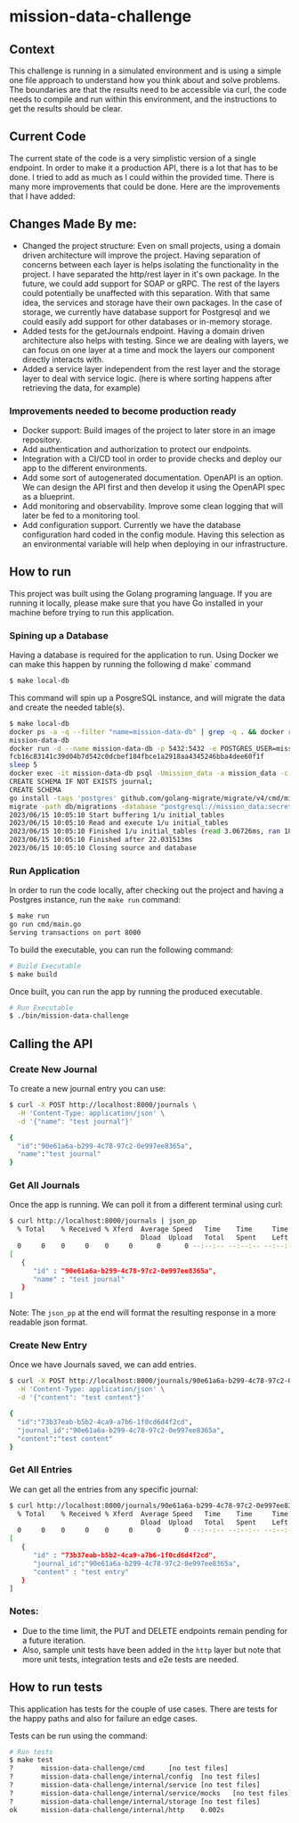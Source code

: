 # mission-data-challenge

## Context
This challenge is running in a simulated environment and is using a simple one file approach to understand how you think about and solve problems. The boundaries are that the results need to be accessible via curl, the code needs to compile and run within this environment, and the instructions to get the results should be clear.

## Current Code
The current state of the code is a very simplistic version of a single endpoint. In order to make it a production API, there is a lot that has to be done. I tried to add as much as I could within the provided time. There is many more improvements that could be done. Here are the improvements that I have added:

## Changes Made By me:
- Changed the project structure: Even on small projects, using a domain driven architecture will improve the project. Having separation of concerns between each layer is helps isolating the functionality in the project. I have separated the http/rest layer in it's own package. In the future, we could add support for SOAP or gRPC. The rest of the layers could potentially be unaffected with this separation. With that same idea, the services and storage have their own packages. In the case of storage, we currently have database support for Postgresql and we could easily add support for other databases or in-memory storage.
- Added tests for the getJournals endpoint. Having a domain driven architecture also helps with testing. Since we are dealing with layers, we can focus on one layer at a time and mock the layers our component directly interacts with.
- Added a service layer independent from the rest layer and the storage layer to deal with service logic. (here is where sorting happens after retrieving the data, for example)

### Improvements needed to become production ready
- Docker support: Build images of the project to later store in an image repository.
- Add authentication and authorization to protect our endpoints.
- Integration with a CI/CD tool in order to provide checks and deploy our app to the different environments.
- Add some sort of autogenerated documentation. OpenAPI is an option. We can design the API first and then develop it using the OpenAPI spec as a blueprint.
- Add monitoring and observability. Improve some clean logging that will later be fed to a monitoring tool.
- Add configuration support. Currently we have the database configuration hard coded in the config module. Having this selection as an environmental variable will help when deploying in our infrastructure.

## How to run
This project was built using the Golang programing language. If you are running it locally, please make sure that you have Go installed in your machine before trying to run this application.

### Spining up a Database
Having a database is required for the application to run. Using Docker we can make this happen by running the following  d
make` command

```bash
$ make local-db
```

This command will spin up a PosgreSQL instance, and will migrate the data and create the needed table(s).

```bash
$ make local-db
docker ps -a -q --filter "name=mission-data-db" | grep -q . && docker rm -f mission-data-db || echo Awesome!! No DB present.
mission-data-db
docker run -d --name mission-data-db -p 5432:5432 -e POSTGRES_USER=mission_data -e POSTGRES_PASSWORD=secret postgres:14.1-alpine
fcb16c83141c39d04b7d542c0dcbef184fbce1a2918aa4345246bba4dee60f1f
sleep 5
docker exec -it mission-data-db psql -Umission_data -a mission_data -c 'CREATE SCHEMA IF NOT EXISTS journal;'
CREATE SCHEMA IF NOT EXISTS journal;
CREATE SCHEMA
go install -tags 'postgres' github.com/golang-migrate/migrate/v4/cmd/migrate@latest
migrate -path db/migrations -database "postgresql://mission_data:secret@localhost:5432/mission_data?sslmode=disable&search_path=journal" -verbose up
2023/06/15 10:05:10 Start buffering 1/u initial_tables
2023/06/15 10:05:10 Read and execute 1/u initial_tables
2023/06/15 10:05:10 Finished 1/u initial_tables (read 3.06726ms, ran 18.289712ms)
2023/06/15 10:05:10 Finished after 22.031513ms
2023/06/15 10:05:10 Closing source and database
```

### Run Application
In order to run the code locally, after checking out the project and having a Postgres instance, run the `make run` command:
```bash
$ make run
go run cmd/main.go
Serving transactions on port 8000
```

To build the executable, you can run the following command:
```bash 
# Build Executable
$ make build
```

Once built, you can run the app by running the produced executable.
```bash
# Run Executable
$ ./bin/mission-data-challenge
```

## Calling the API

### Create New Journal
To create a new journal entry you can  use:
```bash
$ curl -X POST http://localhost:8000/journals \
  -H 'Content-Type: application/json' \
  -d '{"name": "test journal"}'

{
  "id":"90e61a6a-b299-4c78-97c2-0e997ee8365a",
  "name":"test journal"
}
```

### Get All Journals
Once the app is running. We can poll it from a different terminal using curl:
```bash
$ curl http://localhost:8000/journals | json_pp
  % Total    % Received % Xferd  Average Speed   Time    Time     Time  Current
                                 Dload  Upload   Total   Spent    Left  Speed
  0     0    0     0    0     0      0      0 --:--:-- --:--:-- --:--:--    100   142  100   142    0     0   117k      0 --:--:-- --:--:-- --:--:--  138k
[
   {
      "id" : "90e61a6a-b299-4c78-97c2-0e997ee8365a",
      "name" : "test journal"
   }
]
```
Note: The `json_pp` at the end will format the resulting response in a more readable json format.

### Create New Entry
Once we have Journals saved, we can add entries.
```bash
$ curl -X POST http://localhost:8000/journals/90e61a6a-b299-4c78-97c2-0e997ee8365a/entries \
  -H 'Content-Type: application/json' \
  -d '{"content": "test content"}'

{
  "id":"73b37eab-b5b2-4ca9-a7b6-1f0cd6d4f2cd", 
  "journal_id":"90e61a6a-b299-4c78-97c2-0e997ee8365a",
  "content":"test content"
}
```

### Get All Entries
We can get all the entries from any specific journal:
```bash
$ curl http://localhost:8000/journals/90e61a6a-b299-4c78-97c2-0e997ee8365a/entries | json_pp
  % Total    % Received % Xferd  Average Speed   Time    Time     Time  Current
                                 Dload  Upload   Total   Spent    Left  Speed
  0     0    0     0    0     0      0      0 --:--:-- --:--:-- --:--:--    100   142  100   142    0     0   117k      0 --:--:-- --:--:-- --:--:--  138k
[
   {
      "id" : "73b37eab-b5b2-4ca9-a7b6-1f0cd6d4f2cd",
      "journal_id":"90e61a6a-b299-4c78-97c2-0e997ee8365a",
      "content" : "test entry"
   }
]
```

### Notes:
- Due to the time limit, the PUT and DELETE endpoints remain pending for a future iteration. 
- Also, sample unit tests have been added in the `http` layer but note that more unit tests, integration tests and e2e tests are needed.

## How to run tests
This application has tests for the couple of use cases. There are tests for the happy paths and also for failure an edge cases.

Tests can be run using the command:

```bash
# Run tests 
$ make test
?       mission-data-challenge/cmd      [no test files]
?       mission-data-challenge/internal/config  [no test files]
?       mission-data-challenge/internal/service [no test files]
?       mission-data-challenge/internal/service/mocks   [no test files]
?       mission-data-challenge/internal/storage [no test files]
ok      mission-data-challenge/internal/http    0.002s
```
